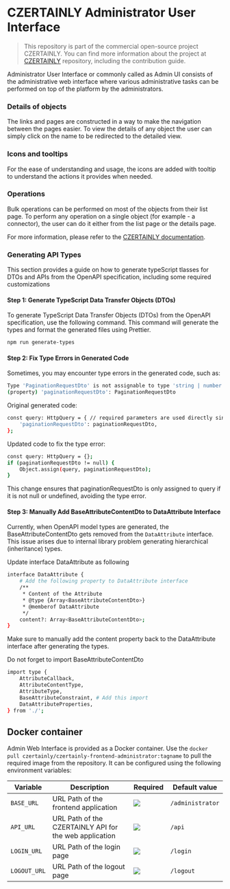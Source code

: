# CZERTAINLY Administrator User Interface

> This repository is part of the commercial open-source project CZERTAINLY. You can find more information about the project at [CZERTAINLY](https://github.com/CZERTAINLY/CZERTAINLY) repository, including the contribution guide.

Administrator User Interface or commonly called as Admin UI consists of the administrative web interface where various administrative tasks can be performed on top of the platform by the administrators.

### Details of objects

The links and pages are constructed in a way to make the navigation between the pages easier. To view the details of any object the user can simply click on the name to be redirected to the detailed view.

### Icons and tooltips

For the ease of understanding and usage, the icons are added with tooltip to understand the actions it provides when needed.

### Operations

Bulk operations can be performed on most of the objects from their list page. To perform any operation on a single object (for example - a connector), the user can do it either from the list page or the details page.

For more information, please refer to the [CZERTAINLY documentation](https://docs.czertainly.com).

### Generating API Types

This section provides a guide on how to generate typeScript tlasses for DTOs and APIs from the OpenAPI specification, including some required customizations

#### Step 1: Generate TypeScript Data Transfer Objects (DTOs)

To generate TypeScript Data Transfer Objects (DTOs) from the OpenAPI specification, use the following command. This command will generate the types and format the generated files using Prettier.

```sh
npm run generate-types
```

#### Step 2: Fix Type Errors in Generated Code

Sometimes, you may encounter type errors in the generated code, such as:

```sh
Type 'PaginationRequestDto' is not assignable to type 'string | number | boolean | (string | number | boolean)[]'.ts(2322)
(property) 'paginationRequestDto': PaginationRequestDto
```

Original generated code:

```sh
const query: HttpQuery = { // required parameters are used directly since they are already checked by throwIfNullOrUndefined
    'paginationRequestDto': paginationRequestDto,
};
```

Updated code to fix the type error:

```sh
const query: HttpQuery = {};
if (paginationRequestDto != null) {
    Object.assign(query, paginationRequestDto);
}
```

This change ensures that paginationRequestDto is only assigned to query if it is not null or undefined, avoiding the type error.

#### Step 3: Manually Add BaseAttributeContentDto to DataAttribute Interface

Currently, when OpenAPI model types are generated, the BaseAttributeContentDto gets removed from the `DataAttribute` interface. This issue arises due to internal library problem generating hierarchical (inheritance) types.

Update interface DataAttribute as following

```sh
interface DataAttribute {
    # Add the following property to DataAttribute interface
    /**
     * Content of the Attribute
     * @type {Array<BaseAttributeContentDto>}
     * @memberof DataAttribute
     */
    content?: Array<BaseAttributeContentDto>;
}
```

Make sure to manually add the content property back to the DataAttribute interface after generating the types.

Do not forget to import BaseAttributeContentDto

```sh
import type {
    AttributeCallback,
    AttributeContentType,
    AttributeType,
    BaseAttributeConstraint, # Add this import
    DataAttributeProperties,
} from './';
```

## Docker container

Admin Web Interface is provided as a Docker container. Use the `docker pull czertainly/czertainly-frontend-administrator:tagname` to pull the required image from the repository. It can be configured using the following environment variables:

| Variable     | Description                                            | Required                                      | Default value    |
| ------------ | ------------------------------------------------------ | --------------------------------------------- | ---------------- |
| `BASE_URL`   | URL Path of the frontend application                   | ![](https://img.shields.io/badge/-NO-red.svg) | `/administrator` |
| `API_URL`    | URL Path of the CZERTAINLY API for the web application | ![](https://img.shields.io/badge/-NO-red.svg) | `/api`           |
| `LOGIN_URL`  | URL Path of the login page                             | ![](https://img.shields.io/badge/-NO-red.svg) | `/login`         |
| `LOGOUT_URL` | URL Path of the logout page                            | ![](https://img.shields.io/badge/-NO-red.svg) | `/logout`        |
